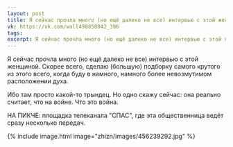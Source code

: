 ```yaml
---
layout: post
title: Я сейчас прочла много (но ещё далеко не все) интервью с этой женщиной
vk: https://vk.com/wall498858042_396
tags: 
excerpt: Я сейчас прочла много (но ещё далеко не все) интервью с этой женщиной. Скорее всего, сделаю (большую) подборку самого крутого из этого всего, когда буду в намного, намного более невозмутимом расположении духа.
---
```

Я сейчас прочла много (но ещё далеко не все) интервью с этой женщиной. Скорее всего, сделаю (большую) подборку самого крутого из этого всего, когда буду в намного, намного более невозмутимом расположении духа. 

Ибо там просто какой-то трындец. Но одно скажу сейчас: она реально считает, что на войне. Что это война. 

НА ПИКЧЕ: площадка телеканала "СПАС", где эта общественница ведёт сразу несколько передач.

{% include image.html image="zhizn/images/456239292.jpg" %}
